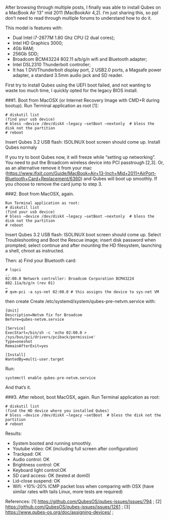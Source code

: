 
After browsing through multiple posts, I finally was able to install Qubes on a MacBook Air 13” mid 2011 (MacBookAir 4,2). I’m just sharing this, so ppl don’t need to read through multiple forums to understand how to do it.

This model is features with:
*	Dual Intel i7-2677M 1.80 Ghz CPU (2 dual cores);
*	Intel HD Graphics 3000;
*	4Gb RAM;
*	256Gb SDD;
*	Broadcom BCM43224 802.11 a/b/g/n wifi and Bluetooth adapter;
*	Intel DSL2310 Thunderbolt controller;
*	It has 1 DVI/Thunderbolt display port, 2 USB2.0 ports, a Magsafe power adapter, a standard 3.5mm audio jack and SD reader.

First try to install Qubes using the UEFI boot failed, and not wanting to waste too much time, I quickly opted for the legacy BIOS install.  

###1. Boot from MacOSX (or Internet Recovery Image with CMD+R during bootup).
Run Terminal application as root [1]:
~~~
# diskutil list
(find your usb device)
# bless –device /dev/diskX –legacy –setBoot –nextonly  # bless the disk not the partition
# reboot
~~~

Insert Qubes 3.2 USB flash:
ISOLINUX boot screen should come up.
Install Qubes normaly


If you try to boot Qubes now, it will freeze while  “setting up networking”. You need to put the Broadcom wireless device into PCI passtrough [2,3]. Or, as an alternative remove it from your mac (https://www.ifixit.com/Guide/MacBook+Air+13-Inch+Mid+2011+AirPort-Bluetooth+Card+Replacement/6360) and Qubes will boot up smoothly.
If you choose to remove the card jump to step 3.

###2.	Boot from MacOSX, again.
~~~
Run Terminal application as root:
# diskutil list
(find your usb device)
# bless –device /dev/diskX –legacy –setBoot –nextonly  # bless the disk not the partition
# reboot
~~~

Insert Qubes 3.2 USB flash:
ISOLINUX boot screen should come up. 
Select Troubleshooting and Boot the Rescue image; insert disk password when prompted; select continue and after mounting the HD filesystem, launching a shell, chroot as instructed.

Then:
a)	Find your Bluetooth card:
~~~
# lspci
..
02:00.0 Network controller: Broadcom Corporation BCM43224 802.11a/b/g/n (rev 01)
…
# qvm-pci -a sys-net 02:00.0 # this assigns the device to sys-net VM
~~~

then create Create /etc/systemd/system/qubes-pre-netvm.service
with:
~~~
[Unit]
Description=Netvm fix for Broadcom
Before=qubes-netvm.service

[Service]
ExecStart=/bin/sh -c 'echo 02:00.0 > /sys/bus/pci/drivers/pciback/permissive'
Type=oneshot
RemainAfterExit=yes

[Install]
WantedBy=multi-user.target
~~~
Run:
~~~
systemctl enable qubes-pre-netvm.service
~~~
And that’s it.


###3.	After reboot, boot MacOSX, again.
Run Terminal application as root:
~~~
# diskutil list
(find the HD device where you installed Qubes)
# bless –device /dev/diskX –legacy –setBoot  # bless the disk not the partition
# reboot
~~~

Results:
* System booted and running smoothly. 
*	Youtube video: OK (including full screen after configuration)
*	Trackpad: OK
*	Audio control: OK
*	Brightness control: OK
*	Keyboard light control:OK
*	SD card access: OK (tested at dom0)
*	Lid-close suspend: OK
*	Wifi: +10%-20% ICMP packet loss when comparing with OSX (have similar rates with tails Linux, more tests are required)

References: [1] https://github.com/QubesOS/qubes-issues/issues/794 ; [2] https://github.com/QubesOS/qubes-issues/issues/1261 ;
[3] https://www.qubes-os.org/doc/assigning-devices/ ;
